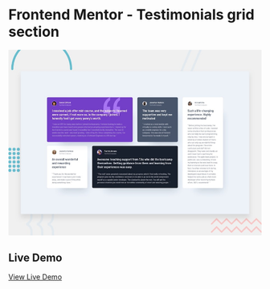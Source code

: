 # Frontend Mentor - Testimonials grid section


![Alt text](./design/desktop-preview.jpg)


## Live Demo
[View Live Demo](https://678fd57148f7c70087bfe043--fantastic-biscotti-945552.netlify.app/)

